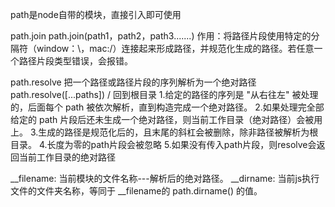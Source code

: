 path是node自带的模块，直接引入即可使用

path.join
path.join(path1，path2，path3.......)
作用：将路径片段使用特定的分隔符（window：\，mac:/）连接起来形成路径，并规范化生成的路径。若任意一个路径片段类型错误，会报错。

path.resolve 把一个路径或路径片段的序列解析为一个绝对路径
path.resolve([...paths])
/ 回到根目录
1.给定的路径的序列是 "从右往左" 被处理的，后面每个 path 被依次解析，直到构造完成一个绝对路径。
2.如果处理完全部给定的 path 片段后还未生成一个绝对路径，则当前工作目录（绝对路径）会被用上。
3.生成的路径是规范化后的，且末尾的斜杠会被删除，除非路径被解析为根目录。
4.长度为零的path片段会被忽略
5.如果没有传入path片段，则resolve会返回当前工作目录的绝对路径

__filename: 当前模块的文件名称---解析后的绝对路径。
__dirname: 当前js执行文件的文件夹名称，等同于 __filename的 path.dirname() 的值。